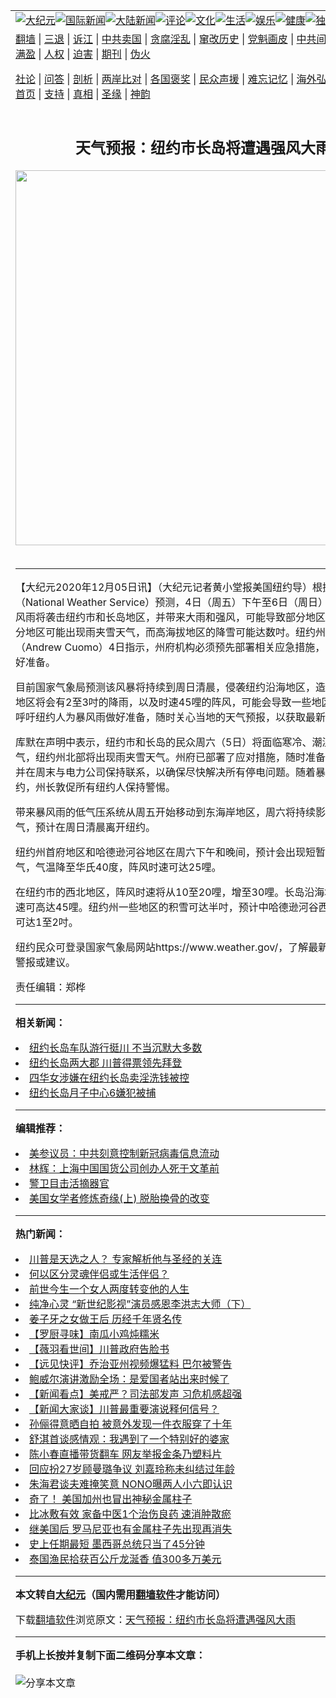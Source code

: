 <a name="1" id="1" target="_blank"></a><span id="1"></span>
<table align=center border="0"><tr><td colspan="2" VALIGN=TOP><a href="https://github.com/jwayub3921/djy/blob/master/gb/nsc413.md#1"><img src="https://raw.githubusercontent.com/jwayub3921/www/master/t/djy/1.jpg" title="大纪元"></a><a href="https://github.com/jwayub3921/djy/blob/master/gb/n24hr.md#1"><img src="https://raw.githubusercontent.com/jwayub3921/www/master/t/djy/3.jpg" title="国际新闻"></a><a href="https://github.com/jwayub3921/djy/blob/master/gb/nsc413.md#1"><img src="https://raw.githubusercontent.com/jwayub3921/www/master/t/djy/4.jpg" title="大陆新闻"></a><a href="https://github.com/jwayub3921/djy/blob/master/gb/news392.md#1"><img src="https://raw.githubusercontent.com/jwayub3921/www/master/t/djy/5.jpg" title="评论"></a><a href="https://github.com/jwayub3921/djy/blob/master/gb/news2007.md#1"><img src="https://raw.githubusercontent.com/jwayub3921/www/master/t/djy/6.jpg" title="文化"></a><a href="https://github.com/jwayub3921/djy/blob/master/gb/news2008.md#1"><img src="https://raw.githubusercontent.com/jwayub3921/www/master/t/djy/7.jpg" title="生活"></a><a href="https://github.com/jwayub3921/djy/blob/master/gb/ncyule.md#1"><img src="https://raw.githubusercontent.com/jwayub3921/www/master/t/djy/8.jpg" title="娱乐"></a><a href="https://github.com/jwayub3921/djy/blob/master/gb/nsc1002.md#1"><img src="https://raw.githubusercontent.com/jwayub3921/www/master/t/djy/9.jpg" title="健康"><a href="https://github.com/jwayub3921/djy/blob/master/gb/nf6092.md#1"><img src="https://raw.githubusercontent.com/jwayub3921/www/master/t/djy/10a.jpg" title="独家"></a><a href="https://github.com/jwayub3921/djy/blob/master/gb/nf4514.md#1"><img src="https://raw.githubusercontent.com/jwayub3921/www/master/t/djy/12a.jpg" title="头条"></a></td></tr>
<tr><td colspan="2" VALIGN=TOP><a target="_blank" href="https://github.com/jwayub3921/www/blob/master/README.md?zsrh#1">翻墙</a> | <a target="_blank" href="https://github.com/jwayub3921/djy/blob/master/gb/nf5657.md#1">三退</a> | <a target="_blank" href="https://github.com/jwayub3921/djy/blob/master/gb/nf6124.md#1">诉江</a> | <a target="_blank" href="https://github.com/jwayub3921/djy/blob/master/gb/nf1176117.md#1">中共卖国</a> | <a target="_blank" href="https://github.com/jwayub3921/djy/blob/master/gb/nf5773.md#1">贪腐淫乱</a> | <a target="_blank" href="https://github.com/jwayub3921/djy/blob/master/gb/nf1176115.md#1">窜改历史</a> | <a target="_blank" href="https://github.com/jwayub3921/djy/blob/master/gb/nf1176107.md#1">党魁画皮</a> | <a target="_blank" href="https://github.com/jwayub3921/djy/blob/master/gb/nf1320400.md#1">中共间谍</a> | <a target="_blank" href="https://github.com/jwayub3921/djy/blob/master/gb/nf1176114.md#1">破坏传统</a> | <a target="_blank" href="https://github.com/jwayub3921/ntdtv/blob/master/gb/prog447_1.md#1">恶贯满盈</a> | <a target="_blank" href="https://github.com/jwayub3921/djy/blob/master/gb/ncid278.md#1">人权</a> | <a target="_blank" href="https://github.com/jwayub3921/djy/blob/master/gb/nf1176111.md#1">迫害</a> | <a target="_blank" href="https://gitlab.com/szzdlab/mh-qikan/blob/master/README.md#1">期刊</a> | <a target="_blank" href="https://github.com/jwayub3921/djy/blob/master/gb/nf5562.md#1">伪火</a></p><p><a target="_blank" href="https://github.com/jwayub3921/djy/blob/master/gb/9p.md#1">社论</a> | <a target="_blank" href="https://github.com/jwayub3921/djy/blob/master/gb/nf4378.md#1">问答</a> | <a target="_blank" href="https://github.com/jwayub3921/djy/blob/master/gb/nf5792.md#1">剖析</a> | <a target="_blank" href="https://github.com/jwayub3921/djy/blob/master/gb/nf5735.md#1">两岸比对</a> | <a target="_blank" href="https://github.com/jwayub3921/djy/blob/master/gb/nf6119.md#1">各国褒奖</a> | <a target="_blank" href="https://github.com/jwayub3921/djy/blob/master/gb/nf6120.md#1">民众声援</a> | <a target="_blank" href="https://github.com/jwayub3921/djy/blob/master/gb/nf1188594.md#1">难忘记忆</a> | <a target="_blank" href="https://github.com/jwayub3921/djy/blob/master/gb/nf3180.md#1">海外弘传</a> | <a target="_blank" href="https://github.com/jwayub3921/djy/blob/master/gb/nf5410.md#1">万人上访</a> | <a target="_blank" href="https://github.com/jwayub3921/www/blob/master/README.md?zsrh#1">平台首页</a> | <a target="_blank" href="https://github.com/jwayub3921/djy/blob/master/gb/nf4386.md#1">支持</a> | <a target="_blank" href="https://github.com/jwayub3921/djy/blob/master/gb/nf4389.md#1">真相</a> | <a target="_blank" href="https://github.com/jwayub3921/djy/blob/master/gb/nf5790.md#1">圣缘</a> | <a target="_blank" href="https://github.com/jwayub3921/djy/blob/master/gb/nf4786.md#1">神韵</a></td></tr>
<tr><td VALIGN=TOP width="626"><h2 align=center>天气预报：纽约市长岛将遭遇强风大雨</h2>
<img width="600" src="https://i.epochtimes.com/assets/uploads/2020/11/e979128d0767b6a2ee4697c20daa799f-320x200.jpg" />
<h6></h6>
<hr>
	<p>【大纪元2020年12月05日讯】（大纪元记者黄小堂报美国纽约导）根据国家气象局（National Weather Service）预测，4日（周五）下午至6日（周日）清晨之间，暴风雨将袭击<ahref="https://github.com/jwayub3921/djy/blob/master/gb/tag/%E7%BA%BD%E7%BA%A6%E5%B8%82.md#1">纽约市</a>和<ahref="https://github.com/jwayub3921/djy/blob/master/gb/tag/%E9%95%BF%E5%B2%9B.md#1">长岛</a>地区，并带来大雨和强风，可能导致部分地区停电。州内部分地区可能出现雨夹雪天气，而高海拔地区的降雪可能达数吋。纽约州长库默（Andrew Cuomo）4日指示，州府机构必须预先部署相关应急措施，并敦促民众做好准备。</p>
<p>目前国家气象局预测该风暴将持续到周日清晨，侵袭纽约沿海地区，造成积水；部分地区将会有2至3吋的降雨，以及时速45哩的阵风，可能会导致一些地区停电。州长呼吁纽约人为暴风雨做好准备，随时关心当地的天气预报，以获取最新消息。</p>
<p>库默在声明中表示，<ahref="https://github.com/jwayub3921/djy/blob/master/gb/tag/%E7%BA%BD%E7%BA%A6%E5%B8%82.md#1">纽约市</a>和<ahref="https://github.com/jwayub3921/djy/blob/master/gb/tag/%E9%95%BF%E5%B2%9B.md#1">长岛</a>的民众周六（5日）将面临寒冷、潮湿和强风天气，纽约州北部将出现雨夹雪天气。州府已部署了应对措施，随时准备协助当地机构并在周末与电力公司保持联系，以确保尽快解决所有停电问题。随着暴风雨逼近纽约，州长敦促所有纽约人保持警惕。</p>
<p>带来暴风雨的低气压系统从周五开始移动到东海岸地区，周六将持续影响纽约的天气，预计在周日清晨离开纽约。</p>
<p>纽约州首府地区和哈德逊河谷地区在周六下午和晚间，预计会出现短暂的雨夹雪天气，气温降至华氏40度，阵风时速可达25哩。</p>
<p>在纽约市的西北地区，阵风时速将从10至20哩，增至30哩。长岛沿海地区的阵风时速可高达45哩。纽约州一些地区的积雪可达半吋，预计中哈德逊河谷西部地区的降雪可达1至2吋。</p>
<p>纽约民众可登录国家气象局网站https://www.weather.gov/，了解最新的天气情况、警报或建议。</p>
<p>责任编辑：郑桦</p>
	
<hr>


<strong>相关新闻：</strong>
<li><a href="https://github.com/jwayub3921/djy/blob/master/gb/20/10/9/n12463862.md#1">纽约长岛车队游行挺川 不当沉默大多数</a></li>
<li><a href="https://github.com/jwayub3921/djy/blob/master/gb/20/11/5/n12526809.md#1">纽约长岛两大郡  川普得票领先拜登</a></li>
<li><a href="https://github.com/jwayub3921/djy/blob/master/gb/20/11/27/n12578817.md#1">四华女涉嫌在纽约长岛卖淫洗钱被控</a></li>
<li><a href="https://github.com/jwayub3921/djy/blob/master/gb/20/12/3/n12592711.md#1">纽约长岛月子中心6嫌犯被捕</a></li>
<hr>


<strong>编辑推荐：</strong>
<li><a href="https://github.com/onzhi266/djy/blob/master/gb/20/2/22/n11887949.md#1">美参议员：中共刻意控制新冠病毒信息流动</a></li>
<li><a href="https://github.com/tsiac2612/djy/blob/master/gb/19/12/7/n11707479.md#1" target="_blank">林辉：上海中国国货公司创办人死于文革前</a></li><li><a href="https://github.com/jwayub3921/djy/blob/master/gb/16/3/16/n4663449.md?dfh#1" target="_blank">警卫目击活摘器官</a></li><li><a href="https://github.com/tsiac2612/djy/blob/master/gb/18/9/8/n10699044.md#1" target="_blank">美国女学者修炼奇缘(上) 脱胎换骨的改变</a></li>
<hr>

<strong>热门新闻：</strong>
<li><a href="https://github.com/zwhoec341/djy/blob/master/gb/20/11/30/n12585066.md#1">川普是天选之人？ 专家解析他与圣经的关连</a></li>
<li><a href="https://github.com/zwhoec341/djy/blob/master/gb/20/7/13/n12253402.md#1">何以区分灵魂伴侣或生活伴侣？</a></li>
<li><a href="https://github.com/zwhoec341/djy/blob/master/gb/20/11/28/n12581077.md#1">前世今生一个女人两度转变他的人生</a></li>
<li><a href="https://github.com/zwhoec341/djy/blob/master/gb/20/11/25/n12575400.md#1">纯净心灵 “新世纪影视”演员感恩李洪志大师（下）</a></li>
<li><a href="https://github.com/zwhoec341/djy/blob/master/gb/20/12/1/n12588670.md#1">姜子牙之女做王后 历经千年贤名传</a></li>
<li><a href="https://github.com/zwhoec341/djy/blob/master/gb/20/12/3/n12594392.md#1">【罗厨寻味】南瓜小鸡炖糯米</a></li>
<li><a href="https://github.com/zwhoec341/djy/blob/master/gb/20/12/4/n12596480.md#1">【薇羽看世间】川普政府告脸书</a></li>
<li><a href="https://github.com/zwhoec341/djy/blob/master/gb/20/12/4/n12597218.md#1">【远见快评】乔治亚州视频爆猛料 巴尔被警告</a></li>
<li><a href="https://github.com/zwhoec341/djy/blob/master/gb/20/12/3/n12592326.md#1">鲍威尔演讲激励全场：是爱国者站出来时候了</a></li>
<li><a href="https://github.com/zwhoec341/djy/blob/master/gb/20/12/2/n12591949.md#1">【新闻看点】美戒严？司法部发声 习危机感超强</a></li>
<li><a href="https://github.com/zwhoec341/djy/blob/master/gb/20/12/3/n12593837.md#1">【新闻大家谈】川普最重要演说释何信号？</a></li>
<li><a href="https://github.com/zwhoec341/djy/blob/master/gb/20/12/3/n12594445.md#1">孙俪得意晒自拍 被意外发现一件衣服穿了十年</a></li>
<li><a href="https://github.com/zwhoec341/djy/blob/master/gb/20/12/2/n12591554.md#1">舒淇首谈感情观：我遇到了一个特别好的婆家</a></li>
<li><a href="https://github.com/zwhoec341/djy/blob/master/gb/20/12/2/n12591964.md#1">陈小春直播带货翻车 网友举报金条乃塑料片</a></li>
<li><a href="https://github.com/zwhoec341/djy/blob/master/gb/20/12/3/n12594254.md#1">回应扮27岁顾曼璐争议 刘嘉玲称未纠结过年龄</a></li>
<li><a href="https://github.com/zwhoec341/djy/blob/master/gb/20/12/3/n12592685.md#1">朱海君谈夫难掩笑意 NONO曝两人小六即认识</a></li>
<li><a href="https://github.com/zwhoec341/djy/blob/master/gb/20/12/3/n12592513.md#1">奇了！ 美国加州也冒出神秘金属柱子</a></li>
<li><a href="https://github.com/zwhoec341/djy/blob/master/gb/20/11/27/n12579420.md#1">比冰敷有效 家备中医1个治伤良药 速消肿散瘀</a></li>
<li><a href="https://github.com/zwhoec341/djy/blob/master/gb/20/12/2/n12589559.md#1">继美国后 罗马尼亚也有金属柱子先出现再消失</a></li>
<li><a href="https://github.com/zwhoec341/djy/blob/master/gb/20/12/3/n12592908.md#1">史上任期最短 墨西哥总统只当了45分钟</a></li>
<li><a href="https://github.com/zwhoec341/djy/blob/master/gb/20/12/2/n12590365.md#1">泰国渔民拾获百公斤龙涎香 值300多万美元</a></li>
<hr>

<strong>本文转自<a href="https://www.epochtimes.com">大纪元</a>（国内需用<a href="https://github.com/jwayub3921/www/blob/master/README.md#8">翻墙软件</a>才能访问）</strong><p>下载<a href="https://github.com/jwayub3921/www/blob/master/README.md#8">翻墙软件</a>浏览原文：<a href="https://www.epochtimes.com/gb/20/12/5/n12597662.htm">天气预报：纽约市长岛将遭遇强风大雨</a></p><hr>

<strong>手机上长按并复制下面二维码分享本文章：</strong><br><br><img src="https://chart.apis.google.com/chart?cht=qr&chs=240x240&choe=UTF-8&chld=M|2&chl=https://github.com/jwayub3921/djy/blob/master/gb/20/12/5/n12597662.md%231" title="分享本文章"></td><td VALIGN=TOP><a href="https://github.com/jwayub3921/djy/blob/master/gb/16/1/21/n4622075.md?dfh#1" target="_blank"><img src="https://raw.githubusercontent.com/jwayub3921/djy/master/gb/300/wei-f1.jpg" title="中共的伪火骗局"  alt="中共的伪火骗局"></a><br><a href="https://github.com/jwayub3921/www/blob/master/README.md?dfh#9" target="_blank"><img src="https://raw.githubusercontent.com/jwayub3921/djy/master/gb/300/yong-h.jpg" title="永恒的见证"  alt="永恒的见证"></a><br><a href="https://github.com/jwayub3921/djy/blob/master/gb/13/9/29/n3974789.md?dfh#1" target="_blank"><img src="https://raw.githubusercontent.com/jwayub3921/djy/master/gb/300/shang-lnz.jpg" title="善良女子被中共投男牢"  alt="善良女子被中共投男牢"></a><br><a href="https://github.com/jwayub3921/djy/blob/master/gb/16/3/16/n4663449.md?dfh#1" target="_blank"><img src="https://raw.githubusercontent.com/jwayub3921/djy/master/gb/300/huo-z3.jpg" title="警卫目击活摘器官"  alt="警卫目击活摘器官"></a><br><a href="https://github.com/jwayub3921/djy/blob/master/gb/16/8/7/n8177641.md?dfh#1" target="_blank"><img src="https://raw.githubusercontent.com/jwayub3921/djy/master/gb/300/huo-z4.jpg" title="证人描述活摘恐怖"  alt="证人描述活摘恐怖"></a><br><a href="https://github.com/jwayub3921/djy/blob/master/gb/10/4/19/n2881569.md?dfh#1" target="_blank"><img src="https://raw.githubusercontent.com/jwayub3921/djy/master/gb/300/huo-z1.jpg" title="揭开活摘器官黑幕"  alt="揭开活摘器官黑幕"></a><br><a href="https://github.com/jwayub3921/djy/blob/master/gb/10/11/7/n3077476.md?dfh#1" target="_blank"><img src="https://raw.githubusercontent.com/jwayub3921/djy/master/gb/300/ma-ks.jpg" title="马克思的成魔之路"  alt="马克思的成魔之路"></a><br><a href="https://github.com/jwayub3921/djy/blob/master/gb/14/6/9/n4173977.md?dfh#1" target="_blank"><img src="https://raw.githubusercontent.com/jwayub3921/djy/master/gb/300/chang-zs.jpg" title="藏字石 蕴天机"  alt="藏字石 蕴天机"></a><br><a href="https://github.com/jwayub3921/djy/blob/master/gb/18/5/10/n10381511.md?dfh#1" target="_blank"><img src="https://raw.githubusercontent.com/jwayub3921/djy/master/gb/300/st1.jpg" title="关注3亿人三退"  alt="关注3亿人三退"></a><br><a href="https://github.com/jwayub3921/djy/blob/master/gb/18/3/21/n10237682.md?dfh#1" target="_blank"><img src="https://raw.githubusercontent.com/jwayub3921/djy/master/gb/300/jie-t.jpg" title="解体中共复兴中华"  alt="解体中共复兴中华"></a><br><a href="https://github.com/jwayub3921/djy/blob/master/gb/9/2/9/n2422991.md?dfh#1" target="_blank"><img src="https://raw.githubusercontent.com/jwayub3921/djy/master/gb/300/gao-zs.jpg" title="中共迫害良心律师"  alt="中共迫害良心律师"></a><br><a href="https://github.com/jwayub3921/djy/blob/master/gb/18/12/9/n10900044.md?dfh#1" target="_blank"><img src="https://raw.githubusercontent.com/jwayub3921/djy/master/gb/300/sj1.jpg" title="303万人举报江泽民"  alt="303万人举报江泽民"></a><br><a href="https://github.com/jwayub3921/djy/blob/master/gb/18/8/28/n10672014.md?dfh#1" target="_blank"><img src="https://raw.githubusercontent.com/jwayub3921/djy/master/gb/300/sj2.jpg" title="这些官员为何起诉江泽民"  alt="这些官员为何起诉江泽民"></a><br><a href="https://github.com/jwayub3921/djy/blob/master/gb/8/12/18/n2367165.md?dfh#1" target="_blank"><img src="https://raw.githubusercontent.com/jwayub3921/djy/master/gb/300/liangan.jpg" title="海峡两岸的强烈对比"  alt="海峡两岸的强烈对比"></a><br><a href="https://github.com/jwayub3921/djy/blob/master/gb/15/12/10/n4593139.md?dfh#1" target="_blank"><img src="https://raw.githubusercontent.com/jwayub3921/djy/master/gb/300/jia-ndzl.jpg" title="加拿大总理的贺信"  alt="加拿大总理的贺信"></a><br><a href="https://github.com/jwayub3921/djy/blob/master/gb/11/6/17/n3289382.md?dfh#1" target="_blank"><img src="https://raw.githubusercontent.com/jwayub3921/djy/master/gb/300/xiao-wd.jpg" title="探寻真相兼听则明"  alt="探寻真相兼听则明"></a><br><a href="https://github.com/jwayub3921/djy/blob/master/gb/18/10/27/n10812623.md?dfh#1" target="_blank"><img src="https://raw.githubusercontent.com/jwayub3921/djy/master/gb/300/yindu.jpg" title="印度媒体报道东方"  alt="印度媒体报道东方"></a><br><a href="https://github.com/jwayub3921/djy/blob/master/gb/18/6/9/n10469652.md?dfh#1" target="_blank"><img src="https://raw.githubusercontent.com/jwayub3921/djy/master/gb/300/xie-j.jpg" title="不一样的海外校园"  alt="不一样的海外校园"></a><br><a href="https://github.com/jwayub3921/djy/blob/master/gb/7/4/5/n1669415.md?dfh#1" target="_blank"><img src="https://raw.githubusercontent.com/jwayub3921/djy/master/gb/300/li-up.jpg" title="从大师到徒弟的传奇"  alt="从大师到徒弟的传奇"></a><br><a href="https://github.com/jwayub3921/djy/blob/master/gb/17/5/26/n9191512.md?dfh#1" target="_blank"><img src="https://raw.githubusercontent.com/jwayub3921/djy/master/gb/300/zfl2.jpg" title="亿万人与东方一本奇书"  alt="亿万人与东方一本奇书"></a><br><a href="https://github.com/jwayub3921/djy/blob/master/gb/13/11/27/n4020290.md?dfh#1" target="_blank"><img src="https://raw.githubusercontent.com/jwayub3921/djy/master/gb/300/zhen-h.jpg" title="大陆见不到的震撼场面"  alt="大陆见不到的震撼场面"></a><br><a href="https://github.com/jwayub3921/djy/blob/master/gb/15/7/17/n4482910.md?dfh#1" target="_blank"><img src="https://raw.githubusercontent.com/jwayub3921/djy/master/gb/300/dalu-sk.jpg" title="人心向善 大陆当初盛况"  alt="人心向善 大陆当初盛况"></a><br><a href="https://github.com/jwayub3921/djy/blob/master/gb/19/1/5/n10955468.md?dfh#1" target="_blank"><img src="https://raw.githubusercontent.com/jwayub3921/djy/master/gb/300/zfl1.jpg" title="追寻真理 这书讲什么"  alt="追寻真理 这书讲什么"></a><br><a href="https://github.com/jwayub3921/www/blob/master/README.md?dfh#1" target="_blank"><img src="https://raw.githubusercontent.com/jwayub3921/djy/master/gb/300/fq1.jpg" title="下载免费翻墙软件"  alt="下载免费翻墙软件"></a><br></td></tr></table>
